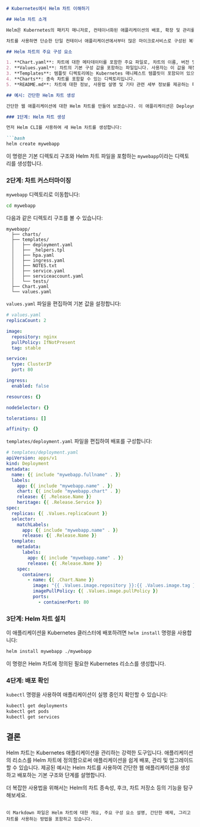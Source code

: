 ```markdown
# Kubernetes에서 Helm 차트 이해하기

## Helm 차트 소개

Helm은 Kubernetes의 패키지 매니저로, 컨테이너화된 애플리케이션의 배포, 확장 및 관리를 자동화하는 오픈 소스 시스템입니다. Helm은 차트라는 패키징 형식을 사용합니다. Helm 차트는 관련된 Kubernetes 리소스 집합을 설명하는 파일 모음입니다.

차트를 사용하면 단순한 단일 컨테이너 애플리케이션에서부터 많은 마이크로서비스로 구성된 복잡한 시스템에 이르기까지 모든 것을 배포할 수 있습니다. Helm은 Kubernetes 애플리케이션을 관리하는 데 도움을 주며, Helm 차트는 가장 복잡한 Kubernetes 애플리케이션조차도 정의, 설치 및 업그레이드하는 데 도움을 줍니다.

## Helm 차트의 주요 구성 요소

1. **Chart.yaml**: 차트에 대한 메타데이터를 포함한 주요 파일로, 차트의 이름, 버전 및 설명을 포함합니다.
2. **Values.yaml**: 차트의 기본 구성 값을 포함하는 파일입니다. 사용자는 이 값을 재정의하여 자신만의 값을 제공할 수 있습니다.
3. **Templates**: 템플릿 디렉토리에는 Kubernetes 매니페스트 템플릿이 포함되어 있으며, 이는 Values.yaml 파일의 값과 결합되어 최종 Kubernetes 매니페스트 파일을 생성합니다.
4. **Charts**: 종속 차트를 포함할 수 있는 디렉토리입니다.
5. **README.md**: 차트에 대한 정보, 사용법 설명 및 기타 관련 세부 정보를 제공하는 파일입니다.

## 예시: 간단한 Helm 차트 생성

간단한 웹 애플리케이션에 대한 Helm 차트를 만들어 보겠습니다. 이 애플리케이션은 Deployment와 Service로 구성됩니다.

### 1단계: Helm 차트 생성

먼저 Helm CLI를 사용하여 새 Helm 차트를 생성합니다:

```bash
helm create mywebapp
```

이 명령은 기본 디렉토리 구조와 Helm 차트 파일을 포함하는 `mywebapp`이라는 디렉토리를 생성합니다.

### 2단계: 차트 커스터마이징

`mywebapp` 디렉토리로 이동합니다:

```bash
cd mywebapp
```

다음과 같은 디렉토리 구조를 볼 수 있습니다:

```
mywebapp/
  ├── charts/
  ├── templates/
  │   ├── deployment.yaml
  │   ├── _helpers.tpl
  │   ├── hpa.yaml
  │   ├── ingress.yaml
  │   ├── NOTES.txt
  │   ├── service.yaml
  │   ├── serviceaccount.yaml
  │   └── tests/
  ├── Chart.yaml
  └── values.yaml
```

`values.yaml` 파일을 편집하여 기본 값을 설정합니다:

```yaml
# values.yaml
replicaCount: 2

image:
  repository: nginx
  pullPolicy: IfNotPresent
  tag: stable

service:
  type: ClusterIP
  port: 80

ingress:
  enabled: false

resources: {}

nodeSelector: {}

tolerations: []

affinity: {}
```

`templates/deployment.yaml` 파일을 편집하여 배포를 구성합니다:

```yaml
# templates/deployment.yaml
apiVersion: apps/v1
kind: Deployment
metadata:
  name: {{ include "mywebapp.fullname" . }}
  labels:
    app: {{ include "mywebapp.name" . }}
    chart: {{ include "mywebapp.chart" . }}
    release: {{ .Release.Name }}
    heritage: {{ .Release.Service }}
spec:
  replicas: {{ .Values.replicaCount }}
  selector:
    matchLabels:
      app: {{ include "mywebapp.name" . }}
      release: {{ .Release.Name }}
  template:
    metadata:
      labels:
        app: {{ include "mywebapp.name" . }}
        release: {{ .Release.Name }}
    spec:
      containers:
        - name: {{ .Chart.Name }}
          image: "{{ .Values.image.repository }}:{{ .Values.image.tag }}"
          imagePullPolicy: {{ .Values.image.pullPolicy }}
          ports:
            - containerPort: 80
```

### 3단계: Helm 차트 설치

이 애플리케이션을 Kubernetes 클러스터에 배포하려면 `helm install` 명령을 사용합니다:

```bash
helm install mywebapp ./mywebapp
```

이 명령은 Helm 차트에 정의된 필요한 Kubernetes 리소스를 생성합니다.

### 4단계: 배포 확인

`kubectl` 명령을 사용하여 애플리케이션이 실행 중인지 확인할 수 있습니다:

```bash
kubectl get deployments
kubectl get pods
kubectl get services
```

## 결론

Helm 차트는 Kubernetes 애플리케이션을 관리하는 강력한 도구입니다. 애플리케이션의 리소스를 Helm 차트에 정의함으로써 애플리케이션을 쉽게 배포, 관리 및 업그레이드할 수 있습니다. 제공된 예시는 Helm 차트를 사용하여 간단한 웹 애플리케이션을 생성하고 배포하는 기본 구조와 단계를 설명합니다.

더 복잡한 사용법을 위해서는 Helm의 차트 종속성, 후크, 차트 저장소 등의 기능을 탐구해보세요.
```

이 Markdown 파일은 Helm 차트에 대한 개요, 주요 구성 요소 설명, 간단한 예제, 그리고 차트를 사용하는 방법을 포함하고 있습니다.